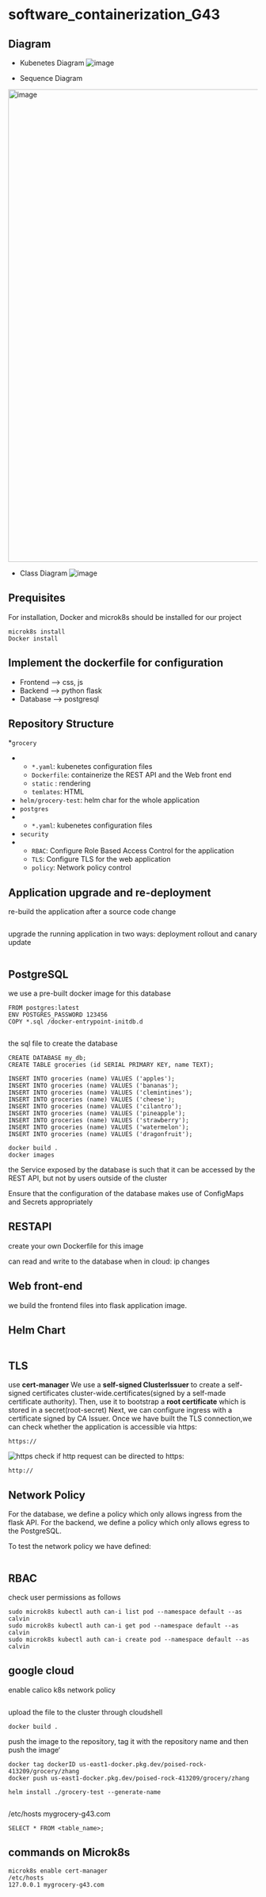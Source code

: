 # software_containerization_G43


## Diagram
* Kubenetes Diagram
![image](https://github.com/zhang-mickey/k8s-containerization/assets/145342600/c15b3101-c91a-414c-8839-78a60c222427)

* Sequence Diagram
<img width="954" alt="image" src="https://github.com/calvinhaooo/software_containerization_G43/assets/145342600/fee6a71f-241b-4698-a1ec-4684b3217f14">

* Class Diagram
![image](https://github.com/calvinhaooo/software_containerization_G43/assets/145265103/f0b18a42-fbe1-454b-99cc-9b4939e89cff)

## Prequisites

For installation, Docker and microk8s should be installed for our project
```
microk8s install
Docker install
```

## Implement the dockerfile for configuration
* Frontend --> css, js
* Backend --> python flask
* Database --> postgresql

## Repository Structure
*`grocery`
* * `*.yaml`: kubenetes configuration files
  * `Dockerfile`:  containerize the REST API and the Web front end
  * `static` : rendering
  * `temlates`: HTML
* `helm/grocery-test`: helm char for the whole application
* `postgres`
* * `*.yaml`: kubenetes configuration files
* `security`
* * `RBAC`: Configure Role Based Access Control for the application
  * `TLS`: Configure TLS for the web application 
  * `policy`: Network policy control


## Application upgrade and re-deployment
re-build the application after a source code change 
```

```
upgrade the running application in two ways: deployment rollout and canary update
```
```

## PostgreSQL

we use a pre-built docker image for this database
```
FROM postgres:latest
ENV POSTGRES_PASSWORD 123456
COPY *.sql /docker-entrypoint-initdb.d


```
the sql file to create the database
```
CREATE DATABASE my_db;
CREATE TABLE groceries (id SERIAL PRIMARY KEY, name TEXT);

INSERT INTO groceries (name) VALUES ('apples');
INSERT INTO groceries (name) VALUES ('bananas');
INSERT INTO groceries (name) VALUES ('clemintines');
INSERT INTO groceries (name) VALUES ('cheese');
INSERT INTO groceries (name) VALUES ('cilantro');
INSERT INTO groceries (name) VALUES ('pineapple');
INSERT INTO groceries (name) VALUES ('strawberry');
INSERT INTO groceries (name) VALUES ('watermelon');
INSERT INTO groceries (name) VALUES ('dragonfruit');

```
```
docker build .
docker images

```

the Service exposed by the database is such that it can be accessed by the REST API, but not by users outside of the cluster 

Ensure that the configuration of the database makes use of ConfigMaps and Secrets appropriately

## RESTAPI  
create your own Dockerfile for this image

can read and write to the database
when in cloud:
ip changes

## Web front-end
we build the frontend files into flask application image. 
## Helm Chart
```

```
## TLS
use **cert-manager** 
We use a **self-signed ClusterIssuer** to create a self-signed certificates cluster-wide.certificates(signed by a self-made certificate authority). 
Then, use it to bootstrap a **root certificate** which is stored in a secret(root-secret)
Next, we can configure ingress with a certificate signed by CA Issuer. 
Once we have built the TLS connection,we can check whether the application is accessible via https:
```
https://
```
![https](https://github.com/calvinhaooo/software_containerization_G43/assets/145265103/1de732b4-e269-42dc-a3b5-08a21a39e323)
check if http request can be directed to https:
```
http://
```

## Network Policy
For the database, we define a policy which only allows ingress from the flask API.
For the backend, we define a policy which only allows egress to the PostgreSQL.

To test the network policy we have defined:
```

```



## RBAC
check user permissions as follows

```
sudo microk8s kubectl auth can-i list pod --namespace default --as calvin
sudo microk8s kubectl auth can-i get pod --namespace default --as calvin
sudo microk8s kubectl auth can-i create pod --namespace default --as calvin
```

## google cloud
enable calico k8s network policy

```
```

upload the file to the cluster through cloudshell
```
docker build .
```

push the image to the repository, tag it with the repository name and then push the image‘
```
docker tag dockerID us-east1-docker.pkg.dev/poised-rock-413209/grocery/zhang
docker push us-east1-docker.pkg.dev/poised-rock-413209/grocery/zhang
```

```
helm install ./grocery-test --generate-name


```
/etc/hosts
 mygrocery-g43.com
```
SELECT * FROM <table_name>;

```
## commands on Microk8s

```
microk8s enable cert-manager
/etc/hosts
127.0.0.1 mygrocery-g43.com
```
